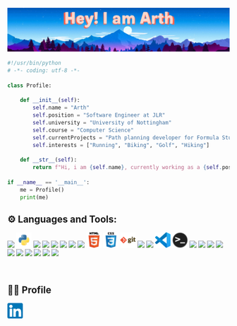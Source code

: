 ![Arth's GitHub Banner](./assets/Github-Banner.JPG)

```python
#!/usr/bin/python
# -*- coding: utf-8 -*-

class Profile:

    def __init__(self):
        self.name = "Arth"
        self.position = "Software Engineer at JLR"
        self.university = "University of Nottingham"
        self.course = "Computer Science"
        self.currentProjects = "Path planning developer for Formula Student:AI"
        self.interests = ["Running", "Biking", "Golf", "Hiking"]
        
    def __str__(self):
        return f"Hi, i am {self.name}, currently working as a {self.position}"

if __name__ == '__main__':
    me = Profile()
    print(me)
```

## ⚙️ Languages and Tools:

<code><img height="35" src="https://raw.githubusercontent.com/marwin1991/profile-technology-icons/refs/heads/main/icons/c.png" ></code>
<code><img height="35" src="https://raw.githubusercontent.com/github/explore/80688e429a7d4ef2fca1e82350fe8e3517d3494d/topics/python/python.png"></code>
<code><img height="35" src="https://raw.githubusercontent.com/marwin1991/profile-technology-icons/refs/heads/main/icons/java.png" ></code>
<code><img height="35" src="https://raw.githubusercontent.com/marwin1991/profile-technology-icons/refs/heads/main/icons/php.png" ></code>
<code><img height="35" src="https://raw.githubusercontent.com/marwin1991/profile-technology-icons/refs/heads/main/icons/javascript.png" ></code>
<code><img height="35" src="https://raw.githubusercontent.com/marwin1991/profile-technology-icons/refs/heads/main/icons/matlab.png" ></code>
<code><img height="35" src="https://raw.githubusercontent.com/marwin1991/profile-technology-icons/refs/heads/main/icons/numpy.png" ></code>
<code><img height="35" src="https://raw.githubusercontent.com/marwin1991/profile-technology-icons/refs/heads/main/icons/pandas.png" ></code>
<code><img height="35" src="https://raw.githubusercontent.com/github/explore/80688e429a7d4ef2fca1e82350fe8e3517d3494d/topics/html/html.png"></code>
<code><img height="35" src="https://raw.githubusercontent.com/github/explore/80688e429a7d4ef2fca1e82350fe8e3517d3494d/topics/css/css.png"></code>
<code><img height="35" src="https://raw.githubusercontent.com/github/explore/80688e429a7d4ef2fca1e82350fe8e3517d3494d/topics/git/git.png"></code>
<code><img height="35" src="https://raw.githubusercontent.com/marwin1991/profile-technology-icons/refs/heads/main/icons/gitlab.png" ></code>
<code><img height="35" src="https://raw.githubusercontent.com/marwin1991/profile-technology-icons/refs/heads/main/icons/jira.png" ></code>
<code><img height="35" src="https://raw.githubusercontent.com/github/explore/80688e429a7d4ef2fca1e82350fe8e3517d3494d/topics/visual-studio-code/visual-studio-code.png"></code>
<code><img height="35" src="https://raw.githubusercontent.com/github/explore/80688e429a7d4ef2fca1e82350fe8e3517d3494d/topics/terminal/terminal.png"></code>
<code><img height="35" src="https://raw.githubusercontent.com/marwin1991/profile-technology-icons/refs/heads/main/icons/intellij.png" ></code>
<code><img height="35" src="https://raw.githubusercontent.com/marwin1991/profile-technology-icons/refs/heads/main/icons/vim.png" ></code>
<code><img height="35" src="https://raw.githubusercontent.com/marwin1991/profile-technology-icons/refs/heads/main/icons/jupyter_notebook.png" ></code>
<code><img height="35" src="https://raw.githubusercontent.com/marwin1991/profile-technology-icons/refs/heads/main/icons/postman.png" ></code>
<code><img height="35" src="https://raw.githubusercontent.com/marwin1991/profile-technology-icons/refs/heads/main/icons/postgresql.png" ></code>
<code><img height="35" src="https://raw.githubusercontent.com/marwin1991/profile-technology-icons/refs/heads/main/icons/mysql.png" ></code>
<code><img height="35" src="https://raw.githubusercontent.com/marwin1991/profile-technology-icons/refs/heads/main/icons/aws.png" ></code>
<code><img height="35" src="https://raw.githubusercontent.com/marwin1991/profile-technology-icons/refs/heads/main/icons/linux.png" ></code>
<code><img height="35" src="https://raw.githubusercontent.com/marwin1991/profile-technology-icons/refs/heads/main/icons/figma.png" ></code>
<code><img height="35" src="https://raw.githubusercontent.com/marwin1991/profile-technology-icons/refs/heads/main/icons/canva.png" ></code>

<br>

## 👨‍💻 Profile

<a href="https://www.linkedin.com/in/arth-gandhi-/" target="blank"><img align="center" src="assets/linkedInLogo.png" alt="prathu -" height="35" width="35" /></a>

<!--
**Arth253/Arth253** is a ✨ _special_ ✨ repository because its `README.md` (this file) appears on your GitHub profile.

Here are some ideas to get you started:

- 🔭 I’m currently working on ...
- 🌱 I’m currently learning ...
- 👯 I’m looking to collaborate on ...
- 🤔 I’m looking for help with ...
- 💬 Ask me about ...
- 📫 How to reach me: ...
- 😄 Pronouns: ...
- ⚡ Fun fact: ...

Icon site: https://github.com/marwin1991/profile-technology-icons?tab=readme-ov-file#-java

-->

